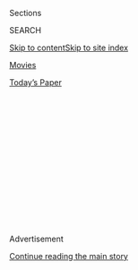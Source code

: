 <div id="app">

<div>

<div>

<div>

<div class="NYTAppHideMasthead css-1q2w90k e1suatyy0">

<div class="section css-ui9rw0 e1suatyy2">

<div class="css-eph4ug er09x8g0">

<div class="css-6n7j50">

</div>

<span class="css-1dv1kvn">Sections</span>

<div class="css-10488qs">

<span class="css-1dv1kvn">SEARCH</span>

</div>

[Skip to content](#site-content)[Skip to site index](#site-index)

</div>

<div id="masthead-section-label" class="css-1wr3we4 eaxe0e00">

[Movies](https://www.nytimes.com/section/movies)

</div>

<div class="css-10698na e1huz5gh0">

</div>

</div>

<div id="masthead-bar-one" class="section hasLinks css-15hmgas e1csuq9d3">

<div class="css-uqyvli e1csuq9d0">

</div>

<div class="css-1uqjmks e1csuq9d1">

</div>

<div class="css-9e9ivx">

[](https://myaccount.nytimes.com/auth/login?response_type=cookie&client_id=vi)

</div>

<div class="css-1bvtpon e1csuq9d2">

[Today’s Paper](https://www.nytimes.com/section/todayspaper)

</div>

</div>

</div>

</div>

<div data-aria-hidden="false">

<div id="site-content" role="main">

<div>

<div class="css-1aor85t" style="opacity:0.000000001;z-index:-1;visibility:hidden">

<div class="css-1hqnpie">

<div class="css-epjblv">

<span class="css-17xtcya">[Movies](/section/movies)</span><span class="css-x15j1o">|</span><span class="css-fwqvlz">‘American
Factory’ Review: The New Global Haves and Have-Nots</span>

</div>

<div class="css-k008qs">

<div class="css-1iwv8en">

<span class="css-18z7m18"></span>

<div>

</div>

</div>

<span class="css-1n6z4y">https://nyti.ms/2Hh2ZR3</span>

<div class="css-1705lsu">

<div class="css-4xjgmj">

<div class="css-4skfbu" role="toolbar" data-aria-label="Social Media Share buttons, Save button, and Comments Panel with current comment count" data-testid="share-tools">

  - 
  - 
  - 
  - 
    
    <div class="css-6n7j50">
    
    </div>

  - 
  - 

</div>

</div>

</div>

</div>

</div>

</div>

<div id="NYT_TOP_BANNER_REGION" class="css-13pd83m">

</div>

<div id="top-wrapper" class="css-1sy8kpn">

<div id="top-slug" class="css-l9onyx">

Advertisement

</div>

[Continue reading the main story](#after-top)

<div class="ad top-wrapper" style="text-align:center;height:100%;display:block;min-height:250px">

<div id="top" class="place-ad" data-position="top" data-size-key="top">

</div>

</div>

<div id="after-top">

</div>

</div>

<div>

<div id="sponsor-wrapper" class="css-1hyfx7x">

<div id="sponsor-slug" class="css-19vbshk">

Supported by

</div>

[Continue reading the main story](#after-sponsor)

<div id="sponsor" class="ad sponsor-wrapper" style="text-align:center;height:100%;display:block">

</div>

<div id="after-sponsor">

</div>

</div>

<div class="css-186x18t">

Critic’s Pick

</div>

<div class="css-9u9xp4 ehdk2mb0">

# ‘American Factory’ Review: The New Global Haves and Have-Nots

</div>

A documentary looks at what happened when a Chinese company took over a
closed General Motors factory in Ohio.

<div class="css-79elbk" data-testid="photoviewer-wrapper">

<div class="css-z3e15g" data-testid="photoviewer-wrapper-hidden">

</div>

<div class="css-1a48zt4 ehw59r15" data-testid="photoviewer-children">

![<span class="css-16f3y1r e13ogyst0" data-aria-hidden="true">A scene
from Julia Reichert and Steven Bognar’s “American
Factory.”</span><span class="css-cnj6d5 e1z0qqy90" itemprop="copyrightHolder"><span class="css-1ly73wi e1tej78p0">Credit...</span><span><span>Netflix</span></span></span>](https://static01.nyt.com/images/2019/08/21/arts/20factory-1/merlin_159346203_caa79359-b839-4481-8005-c6d16d207dd8-articleLarge.jpg?quality=75&auto=webp&disable=upscale)

</div>

</div>

<div class="css-18e8msd">

<div class="css-vp77d3 epjyd6m0">

<div class="css-1baulvz">

By [<span class="css-1baulvz last-byline" itemprop="name">Manohla
Dargis</span>](https://www.nytimes.com/by/manohla-dargis)

</div>

</div>

  - 
    
    <div class="css-ld3wwf e16638kd2">
    
    Aug. 20, 2019
    
    </div>

  - 
    
    <div class="css-4xjgmj">
    
    <div class="css-d8bdto" role="toolbar" data-aria-label="Social Media Share buttons, Save button, and Comments Panel with current comment count" data-testid="share-tools">
    
      - 
      - 
      - 
      - 
        
        <div class="css-6n7j50">
        
        </div>
    
      - 
      - 
    
    </div>
    
    </div>

</div>

<div class="css-mdjrty">

[阅读简体中文版](https://cn.nytimes.com/culture/20190827/american-factory-review/ "Read in Simplified Chinese")[閱讀繁體中文版](https://cn.nytimes.com/culture/20190827/american-factory-review/zh-hant/ "Read in Traditional Chinese")

</div>

<div class="css-170u9t6">

<div class="css-jh549l">

<div class="css-83hgbf">

  - American Factory  
    **<span>NYT Critic's Pick</span>
    Directed by <span>Steven Bognar</span><span>, </span><span>Julia
    Reichert</span>
    Documentary
    1h 55m

</div>

[Find
Tickets](https://www.imdb.com/showtimes/title/tt9351980?ref_=ref_ext_NYT)

When you purchase a ticket for an independently reviewed film through
our site, we earn an affiliate commission.

</div>

</div>

</div>

<div class="section meteredContent css-1r7ky0e" name="articleBody" itemprop="articleBody">

<div class="css-1fanzo5 StoryBodyCompanionColumn">

<div class="css-53u6y8">

“The most important thing is not how much money we earn,” the Chinese
billionaire Cao Dewang says in “American Factory” soon before we see him
on a private jet. What’s important, he says, are Americans’ views toward
China and its people.

In 2016, Cao opened a division of Fuyao, his global auto-glass
manufacturing company, in a shuttered General Motors factory near
Dayton, Ohio. Blaming slumping S.U.V. sales, G.M. had closed the plant —
known as the General Motors Moraine Assembly Plant — in December 2008,
throwing thousands out of work the same month the American government
began a multibillion [dollar
bailout](https://dealbook.nytimes.com/2013/12/09/u-s-sells-remaining-stake-in-gm/?rref=collection%2Ftimestopic%2FAuto%20Bailout&action=click&contentCollection=timestopics&region=stream&module=stream_unit&version=latest&contentPlacement=9&pgtype=collection)
of the auto industry. The Dayton factory remained idle until Fuyao
announced it was taking it over, investing millions and hiring hundreds
of local workers, [numbers it
soon](https://www.daytondailynews.com/news/breaking-news/fuyao-set-double-hiring-moraine-plant-500-jobs/XIW2hI9dJ3w0Rw5Uw8KVnL/)
increased.

[The veteran
filmmakers](https://www.documentary.org/online-feature/meet-academy-award-nominees-steven-bognar-and-julia-reichert-last-truck-closing-gm)
Steven Bognar and Julia Reichert, who are a couple and live outside of
Dayton, documented the G.M. plant when it closed. They included the
image of the last truck rolling off the line in their 2009 short, “[The
Last Truck: Closing of a GM
Plant](https://www.hbo.com/content/hboweb/en/documentaries/the-last-truck-closing-of-a-gm-plant/synopsis.html).”
That crystallizing image also appears in “American Factory,” which
revisits the plant six years later. The feature-length story they tell
here is complex, stirring,
[timely](https://www.nytimes.com/2019/07/26/us/politics/trump-wto-china.html)
and beautifully shaped, spanning continents as it surveys the past,
present and possible future of American labor. (This is the first movie
that Barack and Michelle Obama’s company [Higher Ground
Productions](https://www.nytimes.com/2019/04/30/business/media/obama-netflix-shows.html)
is releasing with Netflix.)

</div>

</div>

<div class="css-1fanzo5 StoryBodyCompanionColumn">

<div class="css-53u6y8">

“American Factory” opens with a brief, teary look back at the plant’s
closing that sketches in the past and foreshadows the difficult times
ahead. The story proper begins in 2015 amid the optimistic bustle of new
beginnings, including a rah-rah Fuyao presentation for American job
seekers. Bognar and Reichert, who shot the movie with several others —
the editor is Lindsay Utz — have a great eye for faces and they quickly
narrow in on the range of expressions in the room. Some applicants sit
and listen stoically; one woman, her hand over her mouth, gently rocks
in her seat, tapping out a nervous rhythm as the Fuyao representative
delivers his pitch.

</div>

</div>

<div class="css-79elbk" data-testid="photoviewer-wrapper">

<div class="css-z3e15g" data-testid="photoviewer-wrapper-hidden">

</div>

<div class="css-1a48zt4 ehw59r15" data-testid="photoviewer-children">

![<span class="css-16f3y1r e13ogyst0" data-aria-hidden="true">A scene
from “American
Factory.”</span><span class="css-cnj6d5 e1z0qqy90" itemprop="copyrightHolder"><span class="css-1ly73wi e1tej78p0">Credit...</span><span>Netflix</span></span>](https://static01.nyt.com/images/2019/08/20/arts/20factory-2/merlin_159346173_dc29a19d-06e7-4f26-933a-be254303b5d2-articleLarge.jpg?quality=75&auto=webp&disable=upscale)

</div>

</div>

<div class="css-1fanzo5 StoryBodyCompanionColumn">

<div class="css-53u6y8">

With detail and sweep, interviews and you-are-there visuals, the
filmmakers quickly establish a clear, strong narrative line as the new
enterprise — Fuyao Glass America — gets off the ground. The optimism of
the workers is palpable; the access the filmmakers secured remarkable.
Bognar and Reichert spent a number of years making “American Factory,” a
commitment that’s evident in its layered storytelling and the trust they
earned. American and visiting Chinese workers alike open their homes and
hearts, including Wong He, an engaging, quietly melancholic furnace
engineer who speaks movingly of his wife and children back in China.

His is just one story in an emotionally and politically trenchant
chronicle of capitalism, propaganda, conflicting values and labor
rights. As the factory ramps up, optimism gives way to unease, dissent
and fear. Some workers are hurt, others are at risk; glass breaks,
tempers fray. Both the Chinese and American management complain about
production and especially about the American workers who, in turn, seem
mainly grateful for a new shot. A forklift operator named Jill Lamantia
is living in her sister’s basement when we first meet her. A job at
Fuyao allows her to move into her own apartment, but like everyone else
she struggles with the company’s demands.

By the time the documentary shifts to China, for a visit by American
managers to the Fuyao mother ship, it has become clear that something
will have to give. The American subsidiary is losing money and Chairman
Cao, as he’s called, is not happy. His frustration can seem amusing, but
as his dissatisfaction mounts, the temperature grows colder and
management becomes openly hostile. For viewers who have never peered
inside a Chinese factory, these scenes — with their singalongs,
team-building exercises and extravagant pageants — may seem strange or
perhaps a gung-ho variation on contemporary corporate management
practice (cue the next Apple confab).

</div>

</div>

<div class="css-cfo9c3">

</div>

<div class="css-1fanzo5 StoryBodyCompanionColumn">

<div class="css-53u6y8">

“American Factory” is political without being self-servingly didactic or
strident, connecting the sociopolitical dots intelligently, sometimes
with the help of a stirring score from Chad Cannon that evokes Aaron
Copland. The filmmakers don’t villainize anyone, though a few
participants come awfully close to twirling waxed mustaches, like an
American manager who jokes to a Chinese colleague that it would be a
good idea to duct-tape the mouths of talky American workers. It’s a
shocking exchange — only the Chinese manager appears concerned that
they’re on camera — simply because of the openness of the antagonism
toward the company’s own labor force.

It’s these men and women — Timi Jernigan, John Crane, Shawnea Rosser,
Robert Allen and so many others — whose optimism and disappointment give
the movie its emotional through-line and whose stories stand in contrast
to Cao’s own self-made tale. He recalls that the China of his youth was
poor; now he is, according to [Forbes, one of “China’s
richest”](https://www.forbes.com/profile/cho-tak-wong/#5f04e25416cc)
and his hobbies include golfing and collecting art. You see the fruits
of his endeavors in “American Factory,” in scenes of him relaxing and
pontificating. And working too, of course, always working, including in
a luxurious office where a couple of [socialist realist
paintings](https://www.nytimes.com/2008/09/05/arts/design/05revo.html)
show him against the sky like a sleekly updated Mao — an image that the
filmmakers linger on, letting its meaning bloom like a hundred flowers.

**American Factory**

Not rated. Running time: 1 hour 55 minutes.

</div>

</div>

<div>

</div>

</div>

<div>

</div>

<div>

</div>

<div>

</div>

<div>

<div id="bottom-wrapper" class="css-1ede5it">

<div id="bottom-slug" class="css-l9onyx">

Advertisement

</div>

[Continue reading the main story](#after-bottom)

<div id="bottom" class="ad bottom-wrapper" style="text-align:center;height:100%;display:block;min-height:90px">

</div>

<div id="after-bottom">

</div>

</div>

</div>

</div>

</div>

## Site Index

<div>

</div>

## Site Information Navigation

  - [© <span>2020</span> <span>The New York Times
    Company</span>](https://help.nytimes.com/hc/en-us/articles/115014792127-Copyright-notice)

<!-- end list -->

  - [NYTCo](https://www.nytco.com/)
  - [Contact
    Us](https://help.nytimes.com/hc/en-us/articles/115015385887-Contact-Us)
  - [Work with us](https://www.nytco.com/careers/)
  - [Advertise](https://nytmediakit.com/)
  - [T Brand Studio](http://www.tbrandstudio.com/)
  - [Your Ad
    Choices](https://www.nytimes.com/privacy/cookie-policy#how-do-i-manage-trackers)
  - [Privacy](https://www.nytimes.com/privacy)
  - [Terms of
    Service](https://help.nytimes.com/hc/en-us/articles/115014893428-Terms-of-service)
  - [Terms of
    Sale](https://help.nytimes.com/hc/en-us/articles/115014893968-Terms-of-sale)
  - [Site Map](https://spiderbites.nytimes.com)
  - [Help](https://help.nytimes.com/hc/en-us)
  - [Subscriptions](https://www.nytimes.com/subscription?campaignId=37WXW)

</div>

</div>

</div>

</div>
